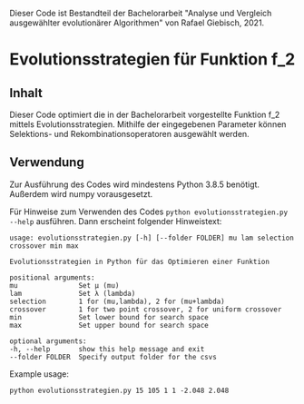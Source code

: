 Dieser Code ist Bestandteil der Bachelorarbeit "Analyse und Vergleich ausgewählter evolutionärer Algorithmen" von Rafael Giebisch, 2021.

# Evolutionsstrategien für Funktion f_2

## Inhalt

Dieser Code optimiert die in der Bachelorarbeit vorgestellte Funktion f_2 mittels Evolutionsstrategien. Mithilfe der eingegebenen Parameter können Selektions- und Rekombinationsoperatoren ausgewählt werden.

## Verwendung

Zur Ausführung des Codes wird mindestens Python 3.8.5 benötigt. Außerdem wird numpy vorausgesetzt.

Für Hinweise zum Verwenden des Codes `python evolutionsstrategien.py --help`  ausführen. Dann erscheint folgender Hinweistext:

    usage: evolutionsstrategien.py [-h] [--folder FOLDER] mu lam selection crossover min max

    Evolutionsstrategien in Python für das Optimieren einer Funktion

    positional arguments:
    mu               Set µ (mu)
    lam              Set λ (lambda)
    selection        1 for (mu,lambda), 2 for (mu+lambda)
    crossover        1 for two point crossover, 2 for uniform crossover
    min              Set lower bound for search space
    max              Set upper bound for search space

    optional arguments:
    -h, --help       show this help message and exit
    --folder FOLDER  Specify output folder for the csvs

Example usage:

    python evolutionsstrategien.py 15 105 1 1 -2.048 2.048 